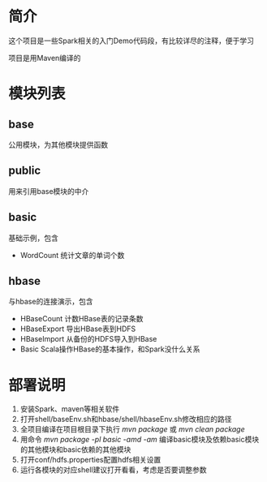 # 简介
这个项目是一些Spark相关的入门Demo代码段，有比较详尽的注释，便于学习

项目是用Maven编译的

# 模块列表
## base
公用模块，为其他模块提供函数

## public
用来引用base模块的中介

## basic
基础示例，包含
- WordCount 统计文章的单词个数

## hbase
与hbase的连接演示，包含
- HBaseCount 计数HBase表的记录条数
- HBaseExport 导出HBase表到HDFS
- HBaseImport 从备份的HDFS导入到HBase
- Basic Scala操作HBase的基本操作，和Spark没什么关系


# 部署说明
1. 安装Spark、maven等相关软件
2. 打开shell/baseEnv.sh和hbase/shell/hbaseEnv.sh修改相应的路径
3. 全项目编译在项目根目录下执行 *mvn package* 或 *mvn clean package*
4. 用命令 *mvn package -pl basic -amd -am* 编译basic模块及依赖basic模块的其他模块和basic依赖的其他模块
5. 打开conf/hdfs.properties配置hdfs相关设置
6. 运行各模块的对应shell建议打开看看，考虑是否要调整参数
